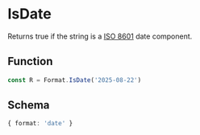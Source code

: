 # IsDate

Returns true if the string is a [ISO 8601](https://en.wikipedia.org/wiki/ISO_8601) date component.

## Function

```typescript
const R = Format.IsDate('2025-08-22')
```

## Schema 

```typescript 
{ format: 'date' }
```
